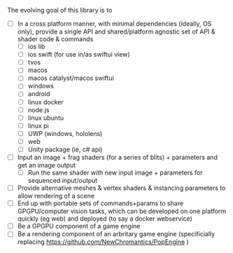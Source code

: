 The evolving goal of this library is to
- [ ] In a cross platform manner, with minimal dependencies (ideally, OS only), provide a single API and shared/platform agnostic set of API & shader code & commands
  - [ ] ios lib
  - [ ] ios swift (for use in/as swiftui view)
  - [ ] tvos
  - [ ] macos
  - [ ] macos catalyst/macos swiftui
  - [ ] windows
  - [ ] android
  - [ ] linux docker
  - [ ] node.js
  - [ ] linux ubuntu
  - [ ] linux pi
  - [ ] UWP (windows, hololens)
  - [ ] web
  - [ ] Unity package (ie, c# api)
- [ ] Input an image + frag shaders (for a series of blits) + parameters and get an image output
  - [ ] Run the same shader with new input image + parameters for sequenced input/output
- [ ] Provide alternative meshes & vertex shaders & instancing parameters to allow rendering of a scene
- [ ] End up with portable sets of commands+params to share GPGPU/computer vision tasks, which can be developed on one platform quickly (eg web) and deployed (to say a docker webservice)
- [ ] Be a GPGPU component of a game engine
- [ ] Be a rendering component of an arbritary game engine (specificially replacing https://github.com/NewChromantics/PopEngine )
